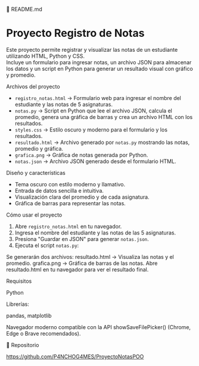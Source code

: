 📄 README.md
# Proyecto Registro de Notas

Este proyecto permite registrar y visualizar las notas de un estudiante utilizando HTML, Python y CSS.  
Incluye un formulario para ingresar notas, un archivo JSON para almacenar los datos y un script en Python para generar un resultado visual con gráfico y promedio.

Archivos del proyecto
- `registro_notas.html` → Formulario web para ingresar el nombre del estudiante y las notas de 5 asignaturas.
- `notas.py` → Script en Python que lee el archivo JSON, calcula el promedio, genera una gráfica de barras y crea un archivo HTML con los resultados.
- `styles.css` → Estilo oscuro y moderno para el formulario y los resultados.
- `resultado.html` → Archivo generado por `notas.py` mostrando las notas, promedio y gráfica.
- `grafica.png` → Gráfica de notas generada por Python.
- `notas.json` → Archivo JSON generado desde el formulario HTML.

Diseño y características
- Tema oscuro con estilo moderno y llamativo.
- Entrada de datos sencilla e intuitiva.
- Visualización clara del promedio y de cada asignatura.
- Gráfica de barras para representar las notas.

Cómo usar el proyecto

1. Abre `registro_notas.html` en tu navegador.
2. Ingresa el nombre del estudiante y las notas de las 5 asignaturas.
3. Presiona "Guardar en JSON" para generar `notas.json`.
4. Ejecuta el script `notas.py`:

Se generarán dos archivos:
  resultado.html → Visualiza las notas y el promedio.
  grafica.png → Gráfica de barras de las notas.
Abre resultado.html en tu navegador para ver el resultado final.

Requisitos

  Python
  
Librerías:

pandas, matplotlib

Navegador moderno compatible con la API showSaveFilePicker() (Chrome, Edge o Brave recomendados).

🔗 Repositorio

https://github.com/P4NCHOG4MES/ProyectoNotasPOO
